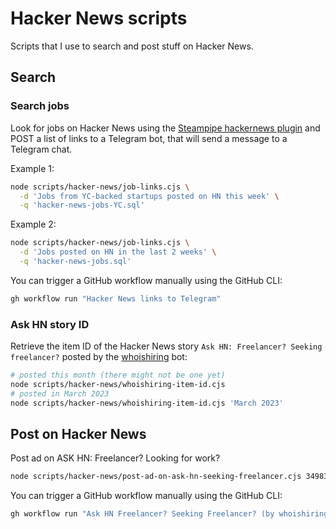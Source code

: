 # Hacker News scripts

Scripts that I use to search and post stuff on Hacker News.

## Search

### Search jobs

Look for jobs on Hacker News using the [Steampipe hackernews plugin](https://hub.steampipe.io/plugins/turbot/hackernews) and POST a list of links to a Telegram bot, that will send a message to a Telegram chat.

Example 1:

```sh
node scripts/hacker-news/job-links.cjs \
  -d 'Jobs from YC-backed startups posted on HN this week' \
  -q 'hacker-news-jobs-YC.sql'
```

Example 2:

```sh
node scripts/hacker-news/job-links.cjs \
  -d 'Jobs posted on HN in the last 2 weeks' \
  -q 'hacker-news-jobs.sql'
```

You can trigger a GitHub workflow manually using the GitHub CLI:

```sh
gh workflow run "Hacker News links to Telegram"
```

### Ask HN story ID

Retrieve the item ID of the Hacker News story `Ask HN: Freelancer? Seeking freelancer?` posted by the [whoishiring](https://news.ycombinator.com/submitted?id=whoishiring) bot:

```sh
# posted this month (there might not be one yet)
node scripts/hacker-news/whoishiring-item-id.cjs
# posted in March 2023
node scripts/hacker-news/whoishiring-item-id.cjs 'March 2023'
```

## Post on Hacker News

Post ad on ASK HN: Freelancer? Looking for work?

```sh
node scripts/hacker-news/post-ad-on-ask-hn-seeking-freelancer.cjs 34983766
```

You can trigger a GitHub workflow manually using the GitHub CLI:

```sh
gh workflow run "Ask HN Freelancer? Seeking Freelancer? (by whoishiring)"
```